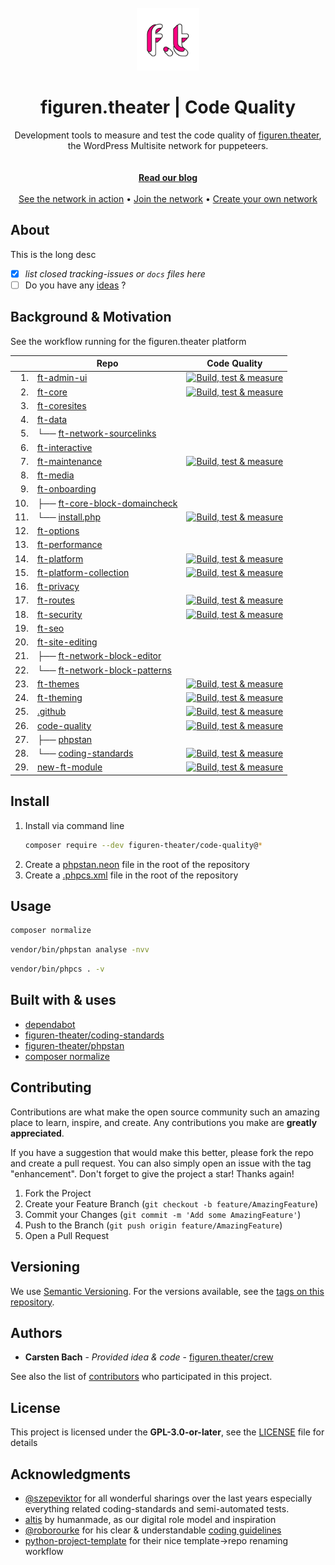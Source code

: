<!-- PROJECT LOGO -->
<br />
<div align="center">
  <a href="https://github.com/figuren-theater/code-quality">
    <img src="https://raw.githubusercontent.com/figuren-theater/logos/main/favicon.png" alt="figuren.theater Logo" width="100" height="100">
  </a>

  <h1 align="center">figuren.theater | Code Quality</h1>

  <p align="center">
    Development tools to measure and test the code quality of <a href="https://figuren.theater">figuren.theater</a>, the WordPress Multisite network for puppeteers.
    <br /><br /><br />
    <a href="https://meta.figuren.theater/blog"><strong>Read our blog</strong></a>
    <br />
    <br />
    <a href="https://figuren.theater">See the network in action</a>
    •
    <a href="https://mein.figuren.theater">Join the network</a>
    •
    <a href="https://websites.fuer.figuren.theater">Create your own network</a>
  </p>
</div>

## About 


This is the long desc

* [x] *list closed tracking-issues or `docs` files here*
* [ ] Do you have any [ideas](https://github.com/figuren-theater/code-quality/issues/new) ?

## Background & Motivation


See the workflow running for the figuren.theater platform

||Repo|Code Quality|
|-:|-|-|
|  1. |[ft-admin-ui](https://github.com/figuren-theater/ft-admin-ui/)| [![Build, test & measure](https://github.com/figuren-theater/ft-admin-ui/actions/workflows/build-test-measure.yml/badge.svg)](https://github.com/figuren-theater/ft-admin-ui/actions/workflows/build-test-measure.yml) |
|  2. |[ft-core](https://github.com/figuren-theater/ft-core/)| [![Build, test & measure](https://github.com/figuren-theater/ft-core/actions/workflows/build-test-measure.yml/badge.svg)](https://github.com/figuren-theater/ft-core/actions/workflows/build-test-measure.yml) |
|  3. |[ft-coresites](https://github.com/figuren-theater/ft-coresites)|   |
|  4. |[ft-data](https://github.com/figuren-theater/ft-data)|   |
|  5. | └── [ft-network-sourcelinks](https://github.com/figuren-theater/ft-network-sourcelinks)|   |
|  6. |[ft-interactive](https://github.com/figuren-theater/ft-interactive)|   |
|  7. |[ft-maintenance](https://github.com/figuren-theater/ft-maintenance)| [![Build, test & measure](https://github.com/figuren-theater/ft-maintenance/actions/workflows/build-test-measure.yml/badge.svg)](https://github.com/figuren-theater/ft-maintenance/actions/workflows/build-test-measure.yml)  |
|  8. |[ft-media](https://github.com/figuren-theater/ft-media)|   |
|  9. |[ft-onboarding](https://github.com/figuren-theater/ft-onboarding)|   |
|  10.| ├── [ft-core-block-domaincheck](https://github.com/figuren-theater/ft-core-block-domaincheck)|   |
|  11.| └── [install.php](https://github.com/figuren-theater/install.php/)| [![Build, test & measure](https://github.com/figuren-theater/install.php/actions/workflows/build-test-measure.yml/badge.svg)](https://github.com/figuren-theater/install.php/actions/workflows/build-test-measure.yml) |
|  12.|[ft-options](https://github.com/figuren-theater/ft-options)|   |
|  13.|[ft-performance](https://github.com/figuren-theater/ft-performance)|   |
|  14.|[ft-platform](https://github.com/figuren-theater/ft-platform/)| [![Build, test & measure](https://github.com/figuren-theater/ft-platform/actions/workflows/build-test-measure.yml/badge.svg)](https://github.com/figuren-theater/ft-platform/actions/workflows/build-test-measure.yml) |
|  15.|[ft-platform-collection](https://github.com/figuren-theater/ft-platform-collection/)| [![Build, test & measure](https://github.com/figuren-theater/ft-platform-collection/actions/workflows/build-test-measure.yml/badge.svg)](https://github.com/figuren-theater/ft-platform-collection/actions/workflows/build-test-measure.yml) |
|  16.|[ft-privacy](https://github.com/figuren-theater/ft-privacy)|   |
|  17.|[ft-routes](https://github.com/figuren-theater/ft-routes)|  [![Build, test & measure](https://github.com/figuren-theater/ft-routes/actions/workflows/build-test-measure.yml/badge.svg)](https://github.com/figuren-theater/ft-routes/actions/workflows/build-test-measure.yml) |
|  18.|[ft-security](https://github.com/figuren-theater/ft-security)|  [![Build, test & measure](https://github.com/figuren-theater/ft-security/actions/workflows/build-test-measure.yml/badge.svg)](https://github.com/figuren-theater/ft-security/actions/workflows/build-test-measure.yml) |
|  19.|[ft-seo](https://github.com/figuren-theater/ft-seo)|   |
|  20.|[ft-site-editing](https://github.com/figuren-theater/ft-site-editing)|   |
|  21.| ├── [ft-network-block-editor](https://github.com/figuren-theater/ft-network-block-editor)|   |
|  22.| └── [ft-network-block-patterns](https://github.com/figuren-theater/ft-network-block-patterns)|   |
|  23.|[ft-themes](https://github.com/figuren-theater/ft-themes)|  [![Build, test & measure](https://github.com/figuren-theater/ft-themes/actions/workflows/build-test-measure.yml/badge.svg)](https://github.com/figuren-theater/ft-themes/actions/workflows/build-test-measure.yml) |
|  24.|[ft-theming](https://github.com/figuren-theater/ft-theming)| [![Build, test & measure](https://github.com/figuren-theater/ft-theming/actions/workflows/build-test-measure.yml/badge.svg)](https://github.com/figuren-theater/ft-theming/actions/workflows/build-test-measure.yml)  |
|  25.|[.github](https://github.com/figuren-theater/.github/)| [![Build, test & measure](https://github.com/figuren-theater/.github/actions/workflows/build-test-measure.yml/badge.svg)](https://github.com/figuren-theater/.github/actions/workflows/build-test-measure.yml) |
|  26.|[code-quality](https://github.com/figuren-theater/code-quality/)| [![Build, test & measure](https://github.com/figuren-theater/code-quality/actions/workflows/build-test-measure.yml/badge.svg)](https://github.com/figuren-theater/code-quality/actions/workflows/build-test-measure.yml) |
|  27.| ├── [phpstan](https://github.com/figuren-theater/phpstan)|   |
|  28.| └── [coding-standards](https://github.com/figuren-theater/coding-standards/)| [![Build, test & measure](https://github.com/figuren-theater/coding-standards/actions/workflows/build-test-measure.yml/badge.svg)](https://github.com/figuren-theater/coding-standards/actions/workflows/build-test-measure.yml) |
|  29.|[new-ft-module](https://github.com/figuren-theater/new-ft-module/)| [![Build, test & measure](https://github.com/figuren-theater/new-ft-module/actions/workflows/build-test-measure.yml/badge.svg)](https://github.com/figuren-theater/new-ft-module/actions/workflows/build-test-measure.yml) |


## Install

1. Install via command line
    ```sh
    composer require --dev figuren-theater/code-quality@*
    ```
2. Create a [phpstan.neon](https://github.com/figuren-theater/new-ft-module/blob/main/phpstan.neon) file in the root of the repository
3. Create a [.phpcs.xml](https://github.com/figuren-theater/new-ft-module/blob/main/.phpcs.xml) file in the root of the repository


## Usage

```sh
composer normalize
```
```sh
vendor/bin/phpstan analyse -nvv
```
```sh
vendor/bin/phpcs . -v
```


## Built with & uses

  - [dependabot](/.github/dependabot.yml)
  - [figuren-theater/coding-standards](https://github.com/figuren-theater/coding-standards/)
  - [figuren-theater/phpstan](https://github.com/figuren-theater/phpstan/)
  - [composer normalize](https://github.com/ergebnis/composer-normalize)

## Contributing

Contributions are what make the open source community such an amazing place to learn, inspire, and create. Any contributions you make are **greatly appreciated**.

If you have a suggestion that would make this better, please fork the repo and create a pull request. You can also simply open an issue with the tag "enhancement".
Don't forget to give the project a star! Thanks again!

1. Fork the Project
2. Create your Feature Branch (`git checkout -b feature/AmazingFeature`)
3. Commit your Changes (`git commit -m 'Add some AmazingFeature'`)
4. Push to the Branch (`git push origin feature/AmazingFeature`)
5. Open a Pull Request


## Versioning

We use [Semantic Versioning](http://semver.org/). For the versions
available, see the [tags on this repository](https://github.com/figuren-theater/code-quality/tags).

## Authors

  - **Carsten Bach** - *Provided idea & code* - [figuren.theater/crew](https://figuren.theater/crew/)

See also the list of [contributors](https://github.com/figuren-theater/code-quality/contributors)
who participated in this project.

## License

This project is licensed under the **GPL-3.0-or-later**, see the [LICENSE](/LICENSE) file for
details

## Acknowledgments

  - [@szepeviktor](https://github.com/szepeviktor) for all wonderful sharings over the last years especially everything related coding-standards and semi-automated tests.
  - [altis](https://github.com/search?q=org%3Ahumanmade+altis) by humanmade, as our digital role model and inspiration
  - [@roborourke](https://github.com/roborourke) for his clear & understandable [coding guidelines](https://docs.altis-dxp.com/guides/code-review/standards/)
  - [python-project-template](https://github.com/rochacbruno/python-project-template) for their nice template->repo renaming workflow
